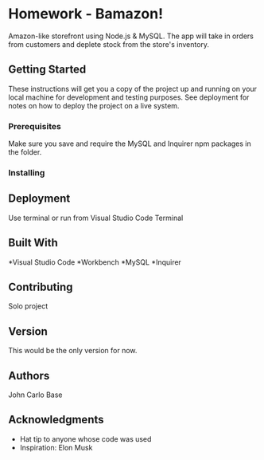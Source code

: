 # Homework - Bamazon!

Amazon-like storefront using Node.js & MySQL.  The app will take in orders from customers and deplete stock from the store's inventory. 

## Getting Started

These instructions will get you a copy of the project up and running on your local machine for development and testing purposes. See deployment for notes on how to deploy the project on a live system.

### Prerequisites

Make sure you save and require the MySQL and Inquirer npm packages in the folder.


### Installing






## Deployment

Use terminal or run from Visual Studio Code Terminal


## Built With
*Visual Studio Code
*Workbench
*MySQL 
*Inquirer 

## Contributing
Solo project

## Version
This would be the only version for now. 


## Authors

John Carlo Base

## Acknowledgments

* Hat tip to anyone whose code was used
* Inspiration: Elon Musk

